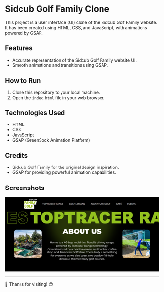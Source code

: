 # Sidcub Golf Family Clone

This project is a user interface (UI) clone of the Sidcub Golf Family website. It has been created using HTML, CSS, and JavaScript, with animations powered by GSAP.

## Features

- Accurate representation of the Sidcub Golf Family website UI.
- Smooth animations and transitions using GSAP.

## How to Run

1. Clone this repository to your local machine.
2. Open the `index.html` file in your web browser.

## Technologies Used

- HTML
- CSS
- JavaScript
- GSAP (GreenSock Animation Platform)

## Credits

- Sidcub Golf Family for the original design inspiration.
- GSAP for providing powerful animation capabilities.

## Screenshots

![ss](ss.png)

---

🙏 Thanks for visiting! 😊